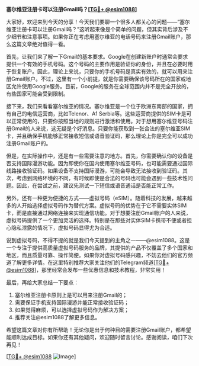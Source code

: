 **塞尔维亚注册卡可以注册Gmail吗？[[TG💪+ @esim1088](https://t.me/s/esim1088)]**

大家好，欢迎来到今天的分享！今天我们要聊一个很多人都关心的问题——“塞尔维亚注册卡可以注册Gmail吗？”这听起来像是个简单的问题，但其实背后涉及不少细节和注意事项。如果你正在考虑用塞尔维亚的电话号码来注册Gmail账户，那么这篇文章绝对值得一看。

首先，让我们来了解一下Gmail的基本要求。Google在创建新账户时通常会要求提供一个有效的手机号码。这个号码的主要作用是验证你的身份，并且在必要时用于恢复账户。因此，理论上来说，只要你的手机号码是真实有效的，就可以用来注册Gmail账户。不过，这里有一个小前提，就是你需要确保该号码所在的国家或地区允许使用Google服务。目前，Google的服务在全球范围内并不是完全开放的，有些国家可能会受到限制。

接下来，我们来看看塞尔维亚的情况。塞尔维亚是一个位于欧洲东南部的国家，拥有自己的电信运营商，比如Telenor、A1 Serbia等。这些运营商提供的SIM卡是可以正常使用的，只要你按照当地的规则进行激活和使用。对于想用塞尔维亚号码注册Gmail的人来说，这无疑是个好消息。只要你能获取到一张合法的塞尔维亚SIM卡，并且确保手机能够正常接收短信或语音验证码，那么理论上你是完全可以成功注册Gmail账户的。

但是，在实际操作中，还是有一些需要注意的地方。首先，你需要确认你的设备是否支持国际漫游功能。因为即使你在国内使用塞尔维亚号码，也可能需要通过国际线路接收验证码。如果设备不支持国际漫游，可能会导致无法接收到验证码。其次，考虑到网络环境的不同，有时候即使是合法的号码也可能会遇到一些技术性问题。因此，在尝试之前，建议先测试一下短信或语音通话是否能正常工作。

另外，还有一种更为便捷的方式——虚拟号码（eSIM）。随着科技的发展，越来越多的人开始选择虚拟号码作为替代方案。虚拟号码的优势在于它不需要实体SIM卡，而是直接通过网络连接来实现通信功能。对于想要注册Gmail账户的人来说，虚拟号码提供了一个更加灵活的选择。特别是在那些对实体SIM卡携带不便或者担心隐私泄露的情况下，虚拟号码显得尤为合适。

说到虚拟号码，不得不提的就是我们今天提到的主角之一——@esim1088。这是一个专注于提供高质量虚拟号码服务的品牌，其提供的产品不仅覆盖了多个国家和地区，而且质量可靠、操作简便。如果你对虚拟号码感兴趣，不妨去他们的官方频道了解更多详情。在这里特别推荐大家关注他们的Telegram频道[[TG💪+ @esim1088](https://t.me/s/esim1088)]，那里经常会发布一些优惠信息和技术教程，非常实用！

最后，再给大家总结一下要点：
1. 塞尔维亚注册卡原则上是可以用来注册Gmail的；
2. 需要保证手机支持国际漫游并能正常接收验证码；
3. 如果觉得麻烦，可以选择虚拟号码作为解决方案；
4. 推荐关注@esim1088了解更多信息。

希望这篇文章对你有所帮助！无论你是出于何种目的需要注册Gmail账户，都希望能顺利达成目标。如果你还有其他疑问，欢迎随时留言讨论。感谢阅读，咱们下次再见！

[[TG💪+ @esim1088](https://t.me/s/esim1088) ![Image](https://i.postimg.cc/4NQfJmqS/Snipaste-2025-05-13-00-14-12.png)]
